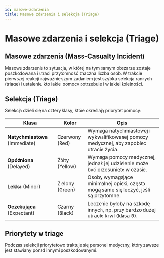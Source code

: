 ```yaml
---
id: masowe-zdarzenia
title: Masowe zdarzenia i selekcja (Triage)
---
```


# Masowe zdarzenia i selekcja (Triage)

## Masowe zdarzenia (Mass-Casualty Incident)

Masowe zdarzenie to sytuacja, w której na tym samym obszarze zostaje poszkodowana i utraci przytomność znaczna liczba osób. W trakcie pierwszej reakcji najważniejszym zadaniem jest szybka selekcja rannych (triage) i ustalenie, kto jakiej pomocy potrzebuje i w jakiej kolejności.

## Selekcja (Triage)

Selekcja dzieli się na cztery klasy, które określają priorytet pomocy:

| Klasa     | Kolor | Opis                                                                                     |
|-----------|--------|------------------------------------------------------------------------------------------|
| **Natychmiastowa** (Immediate) | Czerwony (Red)  | Wymaga natychmiastowej i wykwalifikowanej pomocy medycznej, aby zapobiec utracie życia. |
| **Opóźniona** (Delayed)        | Żółty (Yellow)  | Wymaga pomocy medycznej, jednak jej udzielenie może być przesunięte w czasie.           |
| **Lekka** (Minor)              | Zielony (Green) | Osoby wymagające minimalnej opieki, często mogą same się leczyć, jeśli są przytomne.    |
| **Oczekująca** (Expectant)     | Czarny (Black)  | Leczenie byłoby na szkodę innych, np. przy bardzo dużej utracie krwi (klasa 5).          |

## Priorytety w triage

Podczas selekcji priorytetowo traktuje się personel medyczny, który zawsze jest stawiany ponad innymi poszkodowanymi.
